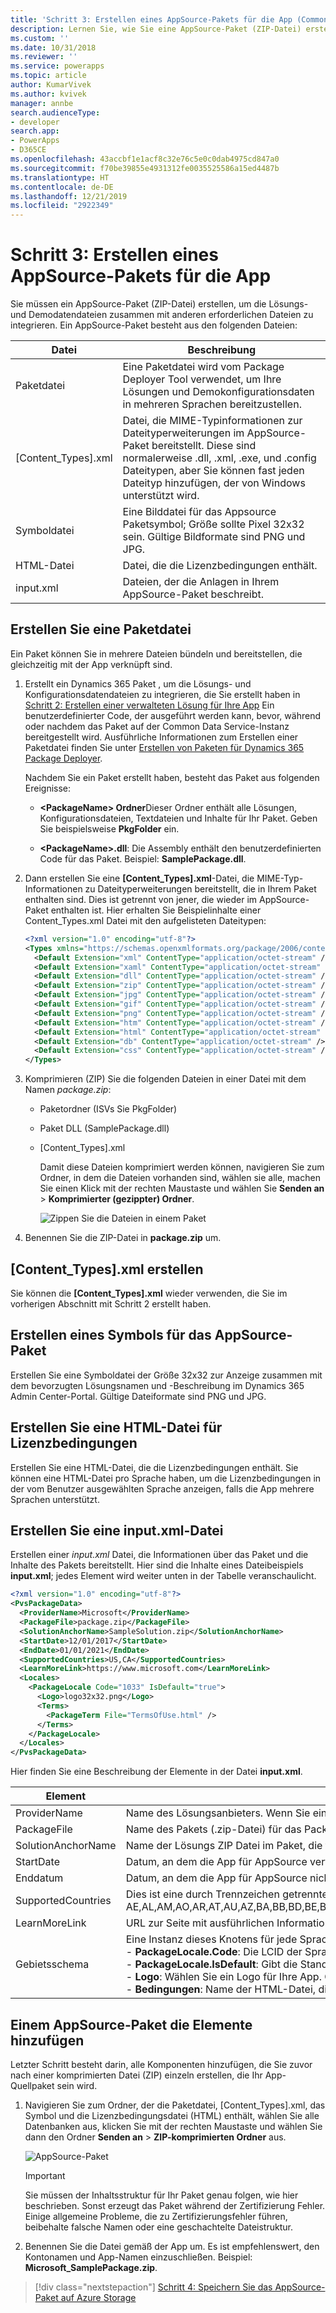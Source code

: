 ```yaml
---
title: 'Schritt 3: Erstellen eines AppSource-Pakets für die App (Common Data Service) | Microsoft Docs'
description: Lernen Sie, wie Sie eine AppSource-Paket (ZIP-Datei) erstellen, um die Lösungs- und Demodatendateien zusammen mit anderen erforderlichen Dateien zu integrieren.
ms.custom: ''
ms.date: 10/31/2018
ms.reviewer: ''
ms.service: powerapps
ms.topic: article
author: KumarVivek
ms.author: kvivek
manager: annbe
search.audienceType:
- developer
search.app:
- PowerApps
- D365CE
ms.openlocfilehash: 43accbf1e1acf8c32e76c5e0c0dab4975cd847a0
ms.sourcegitcommit: f70be39855e4931312fe0035525586a15ed4487b
ms.translationtype: HT
ms.contentlocale: de-DE
ms.lasthandoff: 12/21/2019
ms.locfileid: "2922349"
---
```

# <a name="step-3-create-an-appsource-package-for-your-app"></a>Schritt 3: Erstellen eines AppSource-Pakets für die App

Sie müssen ein AppSource-Paket (ZIP-Datei) erstellen, um die Lösungs- und Demodatendateien zusammen mit anderen erforderlichen Dateien zu integrieren. Ein AppSource-Paket besteht aus den folgenden Dateien:

|Datei|Beschreibung|
|--|--|
|Paketdatei|Eine Paketdatei wird vom Package Deployer Tool verwendet, um Ihre Lösungen und Demokonfigurationsdaten in mehreren Sprachen bereitzustellen.|
|[Content_Types].xml|Datei, die MIME-Typinformationen zur Dateityperweiterungen im AppSource-Paket bereitstellt. Diese sind normalerweise .dll, .xml, .exe, und .config Dateitypen, aber Sie können fast jeden Dateityp hinzufügen, der von Windows unterstützt wird.|
|Symboldatei|Eine Bilddatei für das Appsource Paketsymbol; Größe sollte Pixel 32x32 sein. Gültige Bildformate sind PNG und JPG.|
|HTML-Datei|Datei, die die Lizenzbedingungen enthält.|
|input.xml|Dateien, der die Anlagen in Ihrem AppSource-Paket beschreibt.|


## <a name="create-a-package-file"></a>Erstellen Sie eine Paketdatei

Ein Paket können Sie in mehrere Dateien bündeln und bereitstellen, die gleichzeitig mit der App verknüpft sind. 

1. Erstellt ein Dynamics 365 Paket , um die Lösungs- und Konfigurationsdatendateien zu integrieren, die Sie erstellt haben in [Schritt 2: Erstellen einer verwalteten Lösung für Ihre App](create-solution-app-appsource.md) Ein benutzerdefinierter Code, der ausgeführt werden kann, bevor, während oder nachdem das Paket auf der Common Data Service-Instanz bereitgestellt wird. Ausführliche Informationen zum Erstellen einer Paketdatei finden Sie unter [Erstellen von Paketen für Dynamics 365 Package Deployer](/dynamics365/customer-engagement/developer/create-packages-package-deployer).

    Nachdem Sie ein Paket erstellt haben, besteht das Paket aus folgenden Ereignisse:

    - **\<PackageName> Ordner**Dieser Ordner enthält alle Lösungen, Konfigurationsdateien, Textdateien und Inhalte für Ihr Paket. Geben Sie beispielsweise **PkgFolder** ein.  
  
    - **\<PackageName>.dll**: Die Assembly enthält den benutzerdefinierten Code für das Paket. Beispiel: **SamplePackage.dll**.

2. Dann erstellen Sie eine **[Content_Types].xml**-Datei, die MIME-Typ-Informationen zu Dateityperweiterungen bereitstellt, die in Ihrem Paket enthalten sind. Dies ist getrennt von jener, die wieder im AppSource-Paket enthalten ist. Hier erhalten Sie Beispielinhalte einer Content_Types.xml Datei mit den aufgelisteten Dateitypen:

    ```xml
    <?xml version="1.0" encoding="utf-8"?>
    <Types xmlns="https://schemas.openxmlformats.org/package/2006/content-types">
      <Default Extension="xml" ContentType="application/octet-stream" />
      <Default Extension="xaml" ContentType="application/octet-stream" />
      <Default Extension="dll" ContentType="application/octet-stream" />
      <Default Extension="zip" ContentType="application/octet-stream" />
      <Default Extension="jpg" ContentType="application/octet-stream" />
      <Default Extension="gif" ContentType="application/octet-stream" />
      <Default Extension="png" ContentType="application/octet-stream" />
      <Default Extension="htm" ContentType="application/octet-stream" />
      <Default Extension="html" ContentType="application/octet-stream" />
      <Default Extension="db" ContentType="application/octet-stream" />
      <Default Extension="css" ContentType="application/octet-stream" />
    </Types>
    ```

3. Komprimieren (ZIP) Sie die folgenden Dateien in einer Datei mit dem Namen *package.zip*:
   - Paketordner (ISVs Sie PkgFolder)
   - Paket DLL (SamplePackage.dll)
   - [Content_Types].xml

     Damit diese Dateien komprimiert werden können, navigieren Sie zum Ordner, in dem die Dateien vorhanden sind, wählen sie alle, machen Sie einen Klick mit der rechten Maustaste und wählen Sie **Senden an** > **Komprimierter (gezippter) Ordner**.

     ![Zippen Sie die Dateien in einem Paket](media/appsource-zip-package.png) 

4. Benennen Sie die ZIP-Datei in **package.zip** um.

## <a name="create-content_typesxml"></a>[Content_Types].xml erstellen

Sie können die **[Content_Types].xml** wieder verwenden, die Sie im vorherigen Abschnitt mit Schritt 2 erstellt haben.

## <a name="create-an-icon-for-your-appsource-package"></a>Erstellen eines Symbols für das AppSource-Paket

Erstellen Sie eine Symboldatei der Größe 32x32 zur Anzeige zusammen mit dem bevorzugten Lösungsnamen und -Beschreibung im Dynamics 365 Admin Center-Portal. Gültige Dateiformate sind PNG und JPG.

## <a name="create-an-html-file-for-license-terms"></a>Erstellen Sie eine HTML-Datei für Lizenzbedingungen

Erstellen Sie eine HTML-Datei, die die Lizenzbedingungen enthält. Sie können eine HTML-Datei pro Sprache haben, um die Lizenzbedingungen in der vom Benutzer ausgewählten Sprache anzeigen, falls die App mehrere Sprachen unterstützt.

## <a name="create-inputxml-file"></a>Erstellen Sie eine input.xml-Datei

Erstellen einer *input.xml* Datei, die Informationen über das Paket und die Inhalte des Pakets bereitstellt. Hier sind die Inhalte eines Dateibeispiels **input.xml**; jedes Element wird weiter unten in der Tabelle veranschaulicht.

```xml
<?xml version="1.0" encoding="utf-8"?>
<PvsPackageData>
  <ProviderName>Microsoft</ProviderName>
  <PackageFile>package.zip</PackageFile>
  <SolutionAnchorName>SampleSolution.zip</SolutionAnchorName>
  <StartDate>12/01/2017</StartDate>
  <EndDate>01/01/2021</EndDate>
  <SupportedCountries>US,CA</SupportedCountries>
  <LearnMoreLink>https://www.microsoft.com</LearnMoreLink>
  <Locales>
    <PackageLocale Code="1033" IsDefault="true">
      <Logo>logo32x32.png</Logo>
      <Terms>
        <PackageTerm File="TermsOfUse.html" />
      </Terms>
    </PackageLocale>
  </Locales>
</PvsPackageData>
```


Hier finden Sie eine Beschreibung der Elemente in der Datei **input.xml**.

|Element|Beschreibung|
|--|--|
|ProviderName|Name des Lösungsanbieters. Wenn Sie ein Team als Microsoft werden, geben Sie **Microsoft** an.|
|PackageFile|Name des Pakets (.zip-Datei) für das Package Deployer Tool. Dies sollte die Paketassembly, den Paketordner mit Ihren App-Anlagen und die Content_Types.xml-Datei enthalten. Die package.zip-Datei wird unter dem Abschnitt [Erstellen einer Paketdatei](#create-a-package-file) erstellt.|
|SolutionAnchorName|Name der Lösungs ZIP Datei im Paket, die für den Anzeigenamen und die Beschreibung der Lösungsanlagen verwendet wird.|
|StartDate|Datum, an dem die App für AppSource verfügbar ist. Das Datumsformat ist TT/MM/JJJJ.|
|Enddatum|Datum, an dem die App für AppSource nicht mehr verfügbar ist. Das Datumsformat ist TT/MM/JJJJ.|
|SupportedCountries|Dies ist eine durch Trennzeichen getrennte Liste mit Ländern oder Regionen, in denen die App verfügbar sein soll. Zurzeit werden folgende Länder unterstützt: AE,AL,AM,AO,AR,AT,AU,AZ,BA,BB,BD,BE,BG,BH,BM,BN,BO,BR,BY,CA,CH,CI,CL,CM,CO,CR,CV,CW,CY,CZ,DE,DK,DO,DZ,EC,EE,EG,ES,FI,FR,GB,GE,GH,GR,GT,HK,HN,HR,HU,ID,IE,IL,IN,IQ,IS,IT,JM,JO,JP,KE,KG,KN,KR,KW,KY,KZ,LB,LK,LT,LU,LV,LY,MA,MC,MD,ME,MK,MN,MO,MT,MU,MX,MY,NG,NI,NL,NO,NZ,OM,PA,PE,PH,PK,PL,PR,PS,PT,PY,QA,RO,RS,RU,RW,SA,SE,SG,SI,SK,SN,SV,TH,TM,TN,TR,TT,TW,UA,US,UY,UZ,VE,VI,VN,ZA,ZW|
|LearnMoreLink|URL zur Seite mit ausführlichen Informationen für dieses Paket.|
|Gebietsschema|Eine Instanz dieses Knotens für jede Sprache, die Sie in der bevorzugten Lösung der Benutzeroberfläche sichern möchten. Dieser Knoten enthält die folgenden untergeordneten Elemente:<br/>- **PackageLocale.Code**: Die LCID der Sprache für den Knoten. Beispiel: US-Englisch ist 1033<br/>- **PackageLocale.IsDefault**: Gibt die Standardsprache an. Diese wird als Ausweichsprache genutzt, wenn die Sprache, die vom Kunden ausgewählt wurde, nicht verfügbar ist.<br/>- **Logo**: Wählen Sie ein Logo für Ihre App. Größe des Bilds muss 32x32 sein. Gültige Bildformate sind PNG und JPG.<br/>- **Bedingungen**: Name der HTML-Datei, die Lizenzbedingungen für alle Sprachen enthält.|

## <a name="add-the-items-to-an-appsource-package"></a>Einem AppSource-Paket die Elemente hinzufügen

Letzter Schritt besteht darin, alle Komponenten hinzufügen, die Sie zuvor nach einer komprimierten Datei (ZIP) einzeln erstellen, die Ihr App-Quellpaket sein wird.

1. Navigieren Sie zum Ordner, der die Paketdatei, [Content_Types].xml, das Symbol und die Lizenzbedingungsdatei (HTML) enthält, wählen Sie alle Datenbanken aus, klicken Sie mit der rechten Maustaste und wählen Sie dann den Ordner **Senden an** > **ZIP-komprimierten Ordner** aus.

    ![AppSource-Paket](media/appsource-package.png)

    > [!IMPORTANT]
    > Sie müssen der Inhaltsstruktur für Ihr Paket genau folgen, wie hier beschrieben. Sonst erzeugt das Paket während der Zertifizierung Fehler. Einige allgemeine Probleme, die zu Zertifizierungsfehler führen, beibehalte falsche Namen oder eine geschachtelte Dateistruktur.

2. Benennen Sie die Datei gemäß der App um. Es ist empfehlenswert, den Kontonamen und App-Namen einzuschließen. Beispiel: **Microsoft_SamplePackage.zip**.
 

> [!div class="nextstepaction"]
> [Schritt 4: Speichern Sie das AppSource-Paket auf Azure Storage](store-appsource-package-azure-storage.md) 
